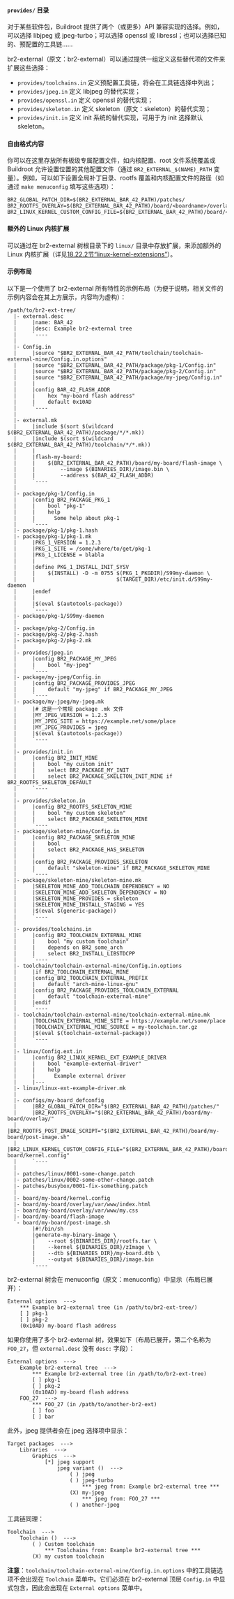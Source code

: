 #### `provides/` 目录

对于某些软件包，Buildroot 提供了两个（或更多）API 兼容实现的选择。例如，可以选择 libjpeg 或 jpeg-turbo；可以选择 openssl 或 libressl；也可以选择已知的、预配置的工具链……

br2-external（原文：br2-external）可以通过提供一组定义这些替代项的文件来扩展这些选择：

- `provides/toolchains.in` 定义预配置工具链，将会在工具链选择中列出；
- `provides/jpeg.in` 定义 libjpeg 的替代实现；
- `provides/openssl.in` 定义 openssl 的替代实现；
- `provides/skeleton.in` 定义 skeleton（原文：skeleton）的替代实现；
- `provides/init.in` 定义 init 系统的替代实现，可用于为 init 选择默认 skeleton。

#### 自由格式内容

你可以在这里存放所有板级专属配置文件，如内核配置、root 文件系统覆盖或 Buildroot 允许设置位置的其他配置文件（通过 `BR2_EXTERNAL_$(NAME)_PATH` 变量）。例如，可以如下设置全局补丁目录、rootfs 覆盖和内核配置文件的路径（如通过 `make menuconfig` 填写这些选项）：

```
BR2_GLOBAL_PATCH_DIR=$(BR2_EXTERNAL_BAR_42_PATH)/patches/
BR2_ROOTFS_OVERLAY=$(BR2_EXTERNAL_BAR_42_PATH)/board/<boardname>/overlay/
BR2_LINUX_KERNEL_CUSTOM_CONFIG_FILE=$(BR2_EXTERNAL_BAR_42_PATH)/board/<boardname>/kernel.config
```

#### 额外的 Linux 内核扩展

可以通过在 br2-external 树根目录下的 `linux/` 目录中存放扩展，来添加额外的 Linux 内核扩展（详见[18.22.2节“linux-kernel-extensions”](https://buildroot.org/downloads/manual/manual.html#linux-kernel-ext)）。

#### 示例布局

以下是一个使用了 br2-external 所有特性的示例布局（为便于说明，相关文件的示例内容会在其上方展示，内容均为虚构）：

```
/path/to/br2-ext-tree/
  |- external.desc
  |     |name: BAR_42
  |     |desc: Example br2-external tree
  |     `----
  |
  |- Config.in
  |     |source "$BR2_EXTERNAL_BAR_42_PATH/toolchain/toolchain-external-mine/Config.in.options"
  |     |source "$BR2_EXTERNAL_BAR_42_PATH/package/pkg-1/Config.in"
  |     |source "$BR2_EXTERNAL_BAR_42_PATH/package/pkg-2/Config.in"
  |     |source "$BR2_EXTERNAL_BAR_42_PATH/package/my-jpeg/Config.in"
  |     |
  |     |config BAR_42_FLASH_ADDR
  |     |    hex "my-board flash address"
  |     |    default 0x10AD
  |     `----
  |
  |- external.mk
  |     |include $(sort $(wildcard $(BR2_EXTERNAL_BAR_42_PATH)/package/*/*.mk))
  |     |include $(sort $(wildcard $(BR2_EXTERNAL_BAR_42_PATH)/toolchain/*/*.mk))
  |     |
  |     |flash-my-board:
  |     |    $(BR2_EXTERNAL_BAR_42_PATH)/board/my-board/flash-image \
  |     |        --image $(BINARIES_DIR)/image.bin \
  |     |        --address $(BAR_42_FLASH_ADDR)
  |     `----
  |
  |- package/pkg-1/Config.in
  |     |config BR2_PACKAGE_PKG_1
  |     |    bool "pkg-1"
  |     |    help
  |     |      Some help about pkg-1
  |     `----
  |- package/pkg-1/pkg-1.hash
  |- package/pkg-1/pkg-1.mk
  |     |PKG_1_VERSION = 1.2.3
  |     |PKG_1_SITE = /some/where/to/get/pkg-1
  |     |PKG_1_LICENSE = blabla
  |     |
  |     |define PKG_1_INSTALL_INIT_SYSV
  |     |    $(INSTALL) -D -m 0755 $(PKG_1_PKGDIR)/S99my-daemon \
  |     |                          $(TARGET_DIR)/etc/init.d/S99my-daemon
  |     |endef
  |     |
  |     |$(eval $(autotools-package))
  |     `----
  |- package/pkg-1/S99my-daemon
  |
  |- package/pkg-2/Config.in
  |- package/pkg-2/pkg-2.hash
  |- package/pkg-2/pkg-2.mk
  |
  |- provides/jpeg.in
  |     |config BR2_PACKAGE_MY_JPEG
  |     |    bool "my-jpeg"
  |     `----
  |- package/my-jpeg/Config.in
  |     |config BR2_PACKAGE_PROVIDES_JPEG
  |     |    default "my-jpeg" if BR2_PACKAGE_MY_JPEG
  |     `----
  |- package/my-jpeg/my-jpeg.mk
  |     |# 这是一个常规 package .mk 文件
  |     |MY_JPEG_VERSION = 1.2.3
  |     |MY_JPEG_SITE = https://example.net/some/place
  |     |MY_JPEG_PROVIDES = jpeg
  |     |$(eval $(autotools-package))
  |     `----
  |
  |- provides/init.in
  |     |config BR2_INIT_MINE
  |     |    bool "my custom init"
  |     |    select BR2_PACKAGE_MY_INIT
  |     |    select BR2_PACKAGE_SKELETON_INIT_MINE if BR2_ROOTFS_SKELETON_DEFAULT
  |     `----
  |
  |- provides/skeleton.in
  |     |config BR2_ROOTFS_SKELETON_MINE
  |     |    bool "my custom skeleton"
  |     |    select BR2_PACKAGE_SKELETON_MINE
  |     `----
  |- package/skeleton-mine/Config.in
  |     |config BR2_PACKAGE_SKELETON_MINE
  |     |    bool
  |     |    select BR2_PACKAGE_HAS_SKELETON
  |     |
  |     |config BR2_PACKAGE_PROVIDES_SKELETON
  |     |    default "skeleton-mine" if BR2_PACKAGE_SKELETON_MINE
  |     `----
  |- package/skeleton-mine/skeleton-mine.mk
  |     |SKELETON_MINE_ADD_TOOLCHAIN_DEPENDENCY = NO
  |     |SKELETON_MINE_ADD_SKELETON_DEPENDENCY = NO
  |     |SKELETON_MINE_PROVIDES = skeleton
  |     |SKELETON_MINE_INSTALL_STAGING = YES
  |     |$(eval $(generic-package))
  |     `----
  |
  |- provides/toolchains.in
  |     |config BR2_TOOLCHAIN_EXTERNAL_MINE
  |     |    bool "my custom toolchain"
  |     |    depends on BR2_some_arch
  |     |    select BR2_INSTALL_LIBSTDCPP
  |     `----
  |- toolchain/toolchain-external-mine/Config.in.options
  |     |if BR2_TOOLCHAIN_EXTERNAL_MINE
  |     |config BR2_TOOLCHAIN_EXTERNAL_PREFIX
  |     |    default "arch-mine-linux-gnu"
  |     |config BR2_PACKAGE_PROVIDES_TOOLCHAIN_EXTERNAL
  |     |    default "toolchain-external-mine"
  |     |endif
  |     `----
  |- toolchain/toolchain-external-mine/toolchain-external-mine.mk
  |     |TOOLCHAIN_EXTERNAL_MINE_SITE = https://example.net/some/place
  |     |TOOLCHAIN_EXTERNAL_MINE_SOURCE = my-toolchain.tar.gz
  |     |$(eval $(toolchain-external-package))
  |     `----
  |
  |- linux/Config.ext.in
  |     |config BR2_LINUX_KERNEL_EXT_EXAMPLE_DRIVER
  |     |    bool "example-external-driver"
  |     |    help
  |     |      Example external driver
  |     |---
  |- linux/linux-ext-example-driver.mk
  |
  |- configs/my-board_defconfig
  |     |BR2_GLOBAL_PATCH_DIR="$(BR2_EXTERNAL_BAR_42_PATH)/patches/"
  |     |BR2_ROOTFS_OVERLAY="$(BR2_EXTERNAL_BAR_42_PATH)/board/my-board/overlay/"
  |     |BR2_ROOTFS_POST_IMAGE_SCRIPT="$(BR2_EXTERNAL_BAR_42_PATH)/board/my-board/post-image.sh"
  |     |BR2_LINUX_KERNEL_CUSTOM_CONFIG_FILE="$(BR2_EXTERNAL_BAR_42_PATH)/board/my-board/kernel.config"
  |     `----
  |
  |- patches/linux/0001-some-change.patch
  |- patches/linux/0002-some-other-change.patch
  |- patches/busybox/0001-fix-something.patch
  |
  |- board/my-board/kernel.config
  |- board/my-board/overlay/var/www/index.html
  |- board/my-board/overlay/var/www/my.css
  |- board/my-board/flash-image
  `- board/my-board/post-image.sh
        |#!/bin/sh
        |generate-my-binary-image \
        |    --root ${BINARIES_DIR}/rootfs.tar \
        |    --kernel ${BINARIES_DIR}/zImage \
        |    --dtb ${BINARIES_DIR}/my-board.dtb \
        |    --output ${BINARIES_DIR}/image.bin
        `----
```

br2-external 树会在 menuconfig（原文：menuconfig）中显示（布局已展开）：

```
External options  --->
    *** Example br2-external tree (in /path/to/br2-ext-tree/)
    [ ] pkg-1
    [ ] pkg-2
    (0x10AD) my-board flash address
```

如果你使用了多个 br2-external 树，效果如下（布局已展开，第二个名称为 `FOO_27`，但 `external.desc` 没有 `desc:` 字段）：

```
External options  --->
    Example br2-external tree  --->
        *** Example br2-external tree (in /path/to/br2-ext-tree)
        [ ] pkg-1
        [ ] pkg-2
        (0x10AD) my-board flash address
    FOO_27  --->
        *** FOO_27 (in /path/to/another-br2-ext)
        [ ] foo
        [ ] bar
```

此外，jpeg 提供者会在 jpeg 选择项中显示：

```
Target packages  --->
    Libraries  --->
        Graphics  --->
            [*] jpeg support
                jpeg variant ()  --->
                    ( ) jpeg
                    ( ) jpeg-turbo
                        *** jpeg from: Example br2-external tree ***
                    (X) my-jpeg
                        *** jpeg from: FOO_27 ***
                    ( ) another-jpeg
```

工具链同理：

```
Toolchain  --->
    Toolchain ()  --->
        ( ) Custom toolchain
            *** Toolchains from: Example br2-external tree ***
        (X) my custom toolchain
```

**注意**：`toolchain/toolchain-external-mine/Config.in.options` 中的工具链选项不会出现在 `Toolchain` 菜单中。它们必须在 br2-external 顶层 `Config.in` 中显式包含，因此会出现在 `External options` 菜单中。
